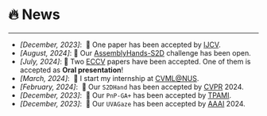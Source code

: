 # 🔥 News
----
- *[December, 2023]*: &nbsp;🎉 One paper has been accepted by [IJCV](https://link.springer.com/journal/11263).
- *[August, 2024]*:  🎉 Our [AssemblyHands-S2D](https://hands-workshop.org/challenge2024.html) challenge has been open.
- *[July, 2024]*:  🎉 Two [ECCV](https://eccv2024.ecva.net/) papers have been accepted. One of them is accepted as **Oral presentation**!
- *[March, 2024]*: &nbsp;🎉 I start my internship at [CVML@NUS](https://cvml.comp.nus.edu.sg/).
- *[February, 2024]*: &nbsp;🎉 Our `S2DHand` has been accepted by [CVPR](https://cvpr2024.thecvf.com/) 2024.
- *[December, 2023]*: &nbsp;🎉 Our `PnP-GA+` has been accepted by [TPAMI](https://ieeexplore.ieee.org/xpl/RecentIssue.jsp?punumber=34).
- *[December, 2023]*: &nbsp;🎉 Our `UVAGaze` has been accepted by [AAAI](https://aaai.org/aaai-conference/) 2024.
